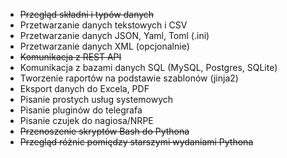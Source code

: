 - ~~Przegląd składni i typów danych~~
- Przetwarzanie danych tekstowych i CSV
- Przetwarzanie danych JSON, Yaml, Toml (.ini)
- Przetwarzanie danych XML (opcjonalnie)
- ~~Komunikacja z REST API~~
- Komunikacja z bazami danych SQL (MySQL, Postgres, SQLite)
- Tworzenie raportów na podstawie szablonów (jinja2)
- Eksport danych do Excela, PDF
- Pisanie prostych usług systemowych
- Pisanie pluginów do telegrafa
- Pisanie czujek do nagiosa/NRPE
- ~~Przenoszenie skryptów Bash do Pythona~~
- ~~Przegląd różnic pomiędzy starszymi wydaniami Pythona~~
